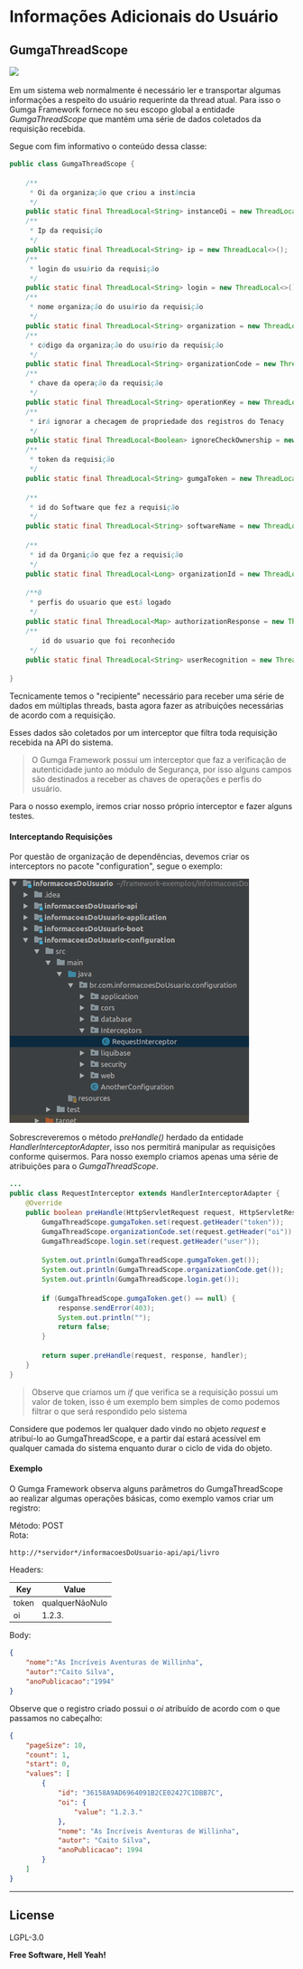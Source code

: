 # Informações Adicionais do Usuário
## GumgaThreadScope

[![](https://avatars3.githubusercontent.com/u/13262049?s=200&v=4)](https://github.com/GUMGA/frameworkbackend)



Em um sistema web normalmente é necessário ler e transportar algumas informações a respeito do usuário requerinte da thread atual. Para isso o Gumga Framework fornece no seu escopo global a entidade *GumgaThreadScope* que mantém uma série de dados coletados da requisição recebida.

Segue com fim informativo o conteúdo dessa classe:
```java
public class GumgaThreadScope {

    /**
     * Oi da organização que criou a instância
     */
    public static final ThreadLocal<String> instanceOi = new ThreadLocal<>();
    /**
     * Ip da requisição
     */
    public static final ThreadLocal<String> ip = new ThreadLocal<>();
    /**
     * login do usuário da requisição
     */
    public static final ThreadLocal<String> login = new ThreadLocal<>();
    /**
     * nome organização do usuário da requisição
     */
    public static final ThreadLocal<String> organization = new ThreadLocal<>();
    /**
     * código da organização do usuário da requisição
     */
    public static final ThreadLocal<String> organizationCode = new ThreadLocal<>();
    /**
     * chave da operação da requisição
     */
    public static final ThreadLocal<String> operationKey = new ThreadLocal<>();
    /**
     * irá ignorar a checagem de propriedade dos registros do Tenacy
     */
    public static final ThreadLocal<Boolean> ignoreCheckOwnership = new ThreadLocal<>();
    /**
     * token da requisição
     */
    public static final ThreadLocal<String> gumgaToken = new ThreadLocal<>();

    /**
     * id do Software que fez a requisição
     */
    public static final ThreadLocal<String> softwareName = new ThreadLocal<>();

    /**
     * id da Organição que fez a requisição
     */
    public static final ThreadLocal<Long> organizationId = new ThreadLocal<>();

    /**0
     * perfis do usuario que está logado
     */
    public static final ThreadLocal<Map> authorizationResponse = new ThreadLocal<>();
    /**
        id do usuario que foi reconhecido
     */
    public static final ThreadLocal<String> userRecognition = new ThreadLocal<>();

}
```

Tecnicamente temos o "recipiente" necessário para receber uma série de dados em múltiplas threads, basta agora fazer as atribuições necessárias de acordo com a requisição.

Esses dados são coletados por um interceptor que filtra toda requisição recebida na API do sistema.
> O Gumga Framework possui um interceptor que faz a verificação de autenticidade junto ao módulo de Segurança, por isso alguns campos são destinados a receber as chaves de operações e perfis do usuário.

Para o nosso exemplo, iremos criar nosso próprio interceptor e fazer alguns testes.

#### Interceptando Requisições

Por questão de organização de dependências, devemos criar os interceptors no pacote "configuration", segue o exemplo:

![](print1.png)

Sobrescreveremos o método *preHandle()* herdado da entidade *HandlerInterceptorAdapter*, isso nos permitirá manipular as requisições conforme quisermos. Para nosso exemplo criamos apenas uma série de atribuições para o *GumgaThreadScope*.
```java
...
public class RequestInterceptor extends HandlerInterceptorAdapter {
    @Override
    public boolean preHandle(HttpServletRequest request, HttpServletResponse response, Object handler) throws Exception {
        GumgaThreadScope.gumgaToken.set(request.getHeader("token"));
        GumgaThreadScope.organizationCode.set(request.getHeader("oi"));
        GumgaThreadScope.login.set(request.getHeader("user"));

        System.out.println(GumgaThreadScope.gumgaToken.get());
        System.out.println(GumgaThreadScope.organizationCode.get());
        System.out.println(GumgaThreadScope.login.get());

        if (GumgaThreadScope.gumgaToken.get() == null) {
            response.sendError(403);
            System.out.println("");
            return false;
        }

        return super.preHandle(request, response, handler);
    }
}
```

> Observe que criamos um *if* que verifica se a requisição possui um valor de token, isso é um exemplo bem simples de como podemos filtrar o que será respondido pelo sistema

Considere que podemos ler qualquer dado vindo no objeto *request* e atribuí-lo ao GumgaThreadScope, e a partir daí estará acessível em qualquer camada do sistema enquanto durar o ciclo de vida do objeto.

#### Exemplo

O Gumga Framework observa alguns parâmetros do GumgaThreadScope ao realizar algumas operações básicas, como exemplo vamos criar um registro:

Método: POST<br>
Rota:
```
http://*servidor*/informacoesDoUsuario-api/api/livro
```
Headers:

| Key   | Value           |
|-------|-----------------|
| token | qualquerNãoNulo |
| oi    | 1.2.3.          |

Body: 
```Json
{
	"nome":"As Incríveis Aventuras de Willinha",
	"autor":"Caito Silva",
	"anoPublicacao":"1994"
}
```

Observe que o registro criado possui o *oi* atribuído de acordo com o que passamos no cabeçalho:

```json
{
    "pageSize": 10,
    "count": 1,
    "start": 0,
    "values": [
        {
            "id": "36158A9AD6964091B2CE02427C1DBB7C",
            "oi": {
                "value": "1.2.3."
            },
            "nome": "As Incríveis Aventuras de Willinha",
            "autor": "Caito Silva",
            "anoPublicacao": 1994
        }
    ]
}
```

---
License
----

LGPL-3.0


**Free Software, Hell Yeah!**
